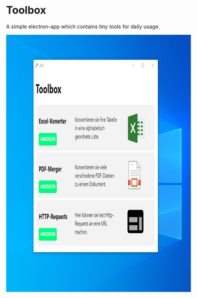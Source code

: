 # Toolbox
A simple electron-app which contains tiny tools for daily usage.

<img src="toolbox-screenshot.jpg" height="700">
